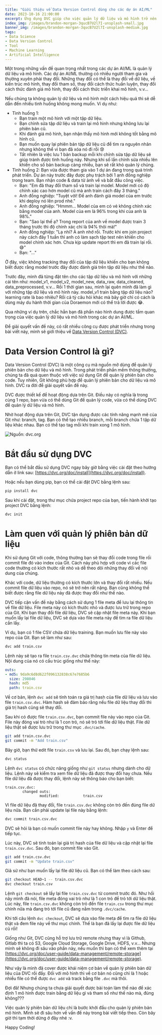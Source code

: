 ```yaml
---
title: "Giới thiệu về Data Version Control dùng cho các dự án AI/ML"
date: 2023-10-16 21:00:00
excerpt: Ứng dụng DVC giúp cho việc quản lý dữ liệu và mô hình trở nên dễ dàng và hiệu quả hơn, nhất là những dự án có quy mô lớn và nhiều người tham gia.
index_img: /images/brandon-morgan-3qucB7U2l7I-unsplash-small.jpg
banner_img: /images/brandon-morgan-3qucB7U2l7I-unsplash-medium.jpg
tags:
- Data Science
- Data Version Control
- Tool
- Machine Learning
- Artificial Intelligence
---
```


Một trong những vấn đề quan trọng nhất trong các dự án AI/ML là quản lý dữ liệu và mô hình. Các dự án AI/ML thường có nhiều người tham gia và thường xuyên phải thay đổi. Những thay đổi có thể là thay đổi về dữ liệu, về kiến trúc mô hình, thay đổi tham số, thay đổi cách thức huấn luyện, thay đổi cách thức đánh giá mô hình, thay đổi cách thức triển khai mô hình, v.v...

Nếu chúng ta không quản lý dữ liệu và mô hình một cách hiệu quả thì sẽ dễ dẫn đến nhiều tình huống không mong muốn. Ví dụ như:
- Tình huống 1:
  - Bạn train một mô hình với một tập dữ liệu.
  - Bạn chỉnh sửa tập dữ liệu và train lại mô hình nhưng không lưu lại phiên bản cũ.
  - Khi đánh giá mô hình, bạn nhận thấy mô hình mới không tốt bằng mô hình cũ.
  - Bạn muốn quay lại phiên bản tập dữ liệu cũ để tìm ra nguyên nhân nhưng không thể vì bạn đã xóa nó đi rồi 😰
  - Tất nhiên là việc lưu 1 bản backup mỗi khi chỉnh sửa tập dữ liệu sẽ giúp tránh được tình huống này. Nhưng khi số lần chỉnh sửa nhiều lên khiến cho số bản backup càng nhiều, bạn sẽ rất khó quản lý chúng.
- Tình huống 2: Bạn vừa được tham gia vào 1 dự án đang trong quá trình phát triển. Dự án này trước đây được phụ trách bởi 1 anh đồng nghiệp trong team. Bạn nhận code & data từ ảnh về và bắt đầu công việc.
  - Bạn: "Em đã thay đổi tham số và train lại model. Model mới có độ chính xác cao hơn model cũ mà anh train cách đây 3 tháng."
  - Anh đồng nghiệp: "Tuyệt vời! Để anh đánh giá model của em trước khi deploy nó lên prod nhé."
  - Anh đồng nghiệp: "Hmmm... Model của em có vẻ không chính xác bằng model của anh. Model của em là 96% trong khi của anh là 98%."
  - Bạn: "Sao lại thế ạ? Trong report của anh về model được train 3 tháng trước thì độ chính xác chỉ là 94% thôi mà!"
  - Anh đồng nghiệp: "Lạ nhỉ? À anh nhớ rồi. Trước khi em join project này cách đây 1 tuần thì anh có làm sạch tập test nên khiến cho model chính xác hơn. Chưa kịp update report thì em đã train lại rồi. 😅"
  - Bạn: "..."
  
Ở đây, việc không tracking thay đổi của tập dữ liệu khiến cho bạn không biết được rằng model trước đây được đánh giá trên tập dữ liệu như thế nào.

Trước đây, mình đã từng đặt tên cho các tập dữ liệu và mô hình với những cái tên như: model_v1, model_v2, model_new, data_raw, data_cleaned, data_preprocessed, v.v... Rồi 1 thời gian sau, mình lại quên mình đã làm gì với những tập dữ liệu và mô hình này. model_v1 train bằng tập dữ liệu nào? learning rate là bao nhiêu? Rồi cả tỷ câu hỏi khác mà bây giờ chỉ có cách là dùng máy du hành thời gian của Doraemon mới có thể trả lời được 😂.

Qua những ví dụ trên, chắc hẳn bạn đã phần nào hình dung được tầm quan trọng của việc quản lý dữ liệu và mô hình trong các dự án AI/ML.

Để giải quyết vấn đề này, có rất nhiều công cụ được phát triển nhưng trong bài viết này, mình sẽ giới thiệu về [Data Version Control (DVC)](https://dvc.org/).

# Data Version Control là gì?

Data Version Control (DVC) là một công cụ mã nguồn mở dùng để quản lý phiên bản cho dữ liệu và mô hình. Trong phát triển phần mềm thông thường, chúng ta đã quá quen thuộc với việc sử dụng Git để quản lý phiên bản cho code. Tuy nhiên, Git không phù hợp để quản lý phiên bản cho dữ liệu và mô hình. DVC ra đời để giải quyết vấn đề này.

DVC được thiết kế để hoạt động dựa trên Git. Điều này có nghĩa là trong cùng 1 repo, bạn vừa có thể dùng Git để quản lý code, vừa có thể dùng DVC để quản lý dữ liệu và mô hình.

Nhờ hoạt động dựa trên Git, DVC tận dụng được các tính năng mạnh mẽ của Git như: branch, tag. Bạn có thể tạo nhiều branch, mỗi branch chứa 1 tập dữ liệu khác nhau. Bạn có thể tạo tag mỗi khi train xong 1 mô hình.

![Nguồn: dvc.org](dvc.png)

# Bắt đầu sử dụng DVC

Bạn có thể bắt đầu sử dụng DVC ngay bây giờ bằng việc cài đặt theo hướng dẫn ở link sau: [https://dvc.org/doc/install](https://dvc.org/doc/install).

Hoặc nếu bạn dùng pip, bạn có thể cài đặt DVC bằng lệnh sau:

```bash
pip install dvc
```

Sau khi cài đặt, trong thư mục chứa project repo của bạn, tiến hành khởi tạo project DVC bằng lệnh:

```bash
dvc init
```

# Làm quen với quản lý phiên bản dữ liệu

Khi sử dụng Git với code, thông thường bạn sẽ thay đổi code trong file rồi commit file đó vào index của Git. Cách này phù hợp với code vì các file code thường có kích thước rất nhỏ và dễ theo dõi những thay đổi về nội dung của chúng.

Khác với code, dữ liệu thường có kích thước lớn và thay đổi rất nhiều. Nếu commit file dữ liệu vào repo, nó sẽ trở nên rất nặng. Bạn cũng không thể biết được rằng file dữ liệu này đã được thay đổi như thế nào.

DVC tiếp cận vấn đề này bằng cách sử dụng 1 file meta để lưu lại thông tin về file dữ liệu. File meta này có kích thước nhỏ và được lưu trữ trong repo của Git. Khi bạn thay đổi file dữ liệu, DVC sẽ cập nhật file meta này. Khi bạn muốn lấy lại file dữ liệu, DVC sẽ dựa vào file meta này để tìm ra file dữ liệu cần lấy.

Ví dụ, bạn có 1 file CSV chứa dữ liệu training. Bạn muốn lưu file này vào repo của Git. Bạn sẽ làm như sau:

```bash
dvc add train.csv
```

Lệnh này sẽ tạo ra file `train.csv.dvc` chứa thông tin meta của file dữ liệu. Nội dung của nó có cấu trúc giống như thế này:
  
```yaml
outs:
- md5: 9da9c6d8d622f096132838c67e7685b6
  size: 298046
  hash: md5
  path: train.csv
```

Về cơ bản, lệnh `dvc add` sẽ tính toán ra giá trị hash của file dữ liệu và lưu vào file `train.csv.dvc`. Hàm hash sẽ đảm bảo rằng nếu file dữ liệu thay đổi thì giá trị hash cũng sẽ thay đổi.

Sau khi có được file `train.csv.dvc`, bạn commit file này vào repo của Git. File này đóng vai trò như là 1 con trỏ, nó sẽ trỏ tới file dữ liệu thật. File dữ liệu thật sẽ được lưu trữ trong thư mục `.dvc/cache`.

```bash
git add train.csv.dvc
git commit -m "Add train.csv"
```

Bây giờ, bạn thử edit file `train.csv` và lưu lại. Sau đó, bạn chạy lệnh sau:

```bash
dvc status
```

Lệnh `dvc status` có chức năng giống như `git status` nhưng dành cho dữ liệu. Lệnh này sẽ kiểm tra xem file dữ liệu đã được thay đổi hay chưa. Nếu file dữ liệu đã được thay đổi, lệnh này sẽ thông báo cho bạn biết:

```
train.csv.dvc:
        changed outs:
                modified:           train.csv
```

Vì file dữ liệu đã thay đổi, file `train.csv.dvc` không còn trỏ đến đúng file dữ liệu nữa. Bạn cần phải update lại file này bằng lệnh:

```bash
dvc commit train.csv.dvc
```

DVC sẽ hỏi là bạn có muốn commit file này hay không. Nhập `y` và Enter để tiếp tục.

Lúc này, DVC sẽ tính toán lại giá trị hash của file dữ liệu và cập nhật lại file `train.csv.dvc`. Sau đó, bạn commit file vào Git.

```bash
git add train.csv.dvc
git commit -m "Update train.csv"
```

Giả sử như bạn muốn lấy lại file dữ liệu cũ. Bạn có thể làm theo cách sau:

```bash
git checkout HEAD~1 -- train.csv.dvc
dvc checkout train.csv
```

Lệnh `git checkout` sẽ lấy lại file `train.csv.dvc` từ commit trước đó. Như hồi nãy mình đã nói, file meta đóng vai trò như là 1 con trỏ để trỏ tới dữ liệu thật. Lúc này, file `train.csv.dvc` không còn trỏ đến file `train.csv` trong thư mục chính nữa mà đang trỏ tới file cũ đang nằm trong `.dvc/cache`.

Khi tới câu lệnh `dvc checkout`, DVC sẽ dựa vào file meta để tìm ra file dữ liệu thật và đem file này về thư mục chính. Thế là bạn đã lấy lại được file dữ liệu cũ rồi!

Giống như Git, DVC cũng hỗ trợ lưu trữ remote nhưng thay vì là Github, Gitlab thì ta có S3, Google Cloud Storage, Google Drive, HDFS, v.v... Nhưng mình sẽ không đi sâu vào phần này, nếu muốn thì bạn có thể xem thêm tại [https://dvc.org/doc/user-guide/data-management/remote-storage](https://dvc.org/doc/user-guide/data-management/remote-storage).

Như vậy là mình đã cover được khái niệm cơ bản về quản lý phiên bản dữ liệu của DVC rồi đấy. Đối với mô hình thì về cơ bản nó cũng chỉ là 1 hoặc nhiều file có thể được `dvc add` và track bằng file `.dvc` mà thôi.

Đợi đã! Nhưng chúng ta chưa giải quyết được bài toán làm thế nào để xác định 1 mô hình được train bằng dữ liệu gì và tham số như thế nào mà, đúng không???

Việc quản lý phiên bản dữ liệu chỉ là bước khởi đầu cho quản lý phiên bản mô hình. Mình sẽ đi sâu hơn về vấn đề này trong bài viết tiếp theo. Còn bây giờ thì tạm thời dừng ở đây nhé :v.

Happy Coding!
